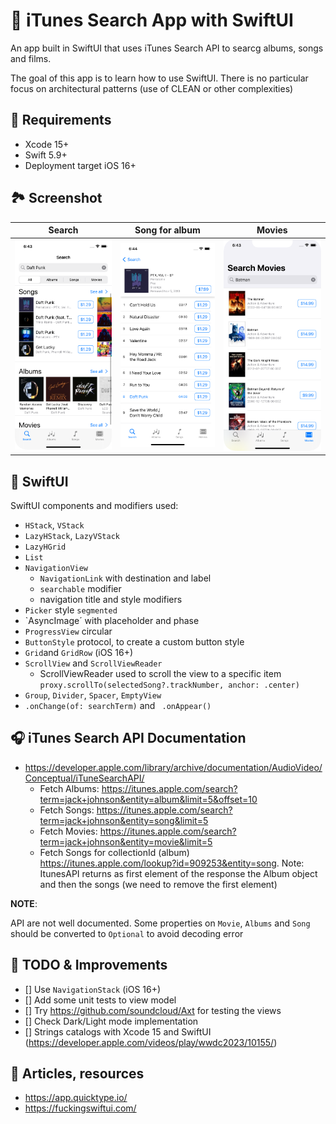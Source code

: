 # 📱 iTunes Search App with SwiftUI

An app built in SwiftUI that uses iTunes Search API to searcg albums, songs and films.

The goal of this app is to learn how to use SwiftUI. There is no particular focus on architectural patterns (use of CLEAN or other complexities)

## 📌 Requirements

+ Xcode 15+
+ Swift 5.9+
+ Deployment target iOS 16+

## 🏞️ Screenshot

| Search  | Song for album | Movies
|---|---|---|
| ![Home](./images/home.png) | ![Songs for album](./images/songForAlbum.png) | ![Data Persistence](./images/movies.png) |

## 🌅 SwiftUI

SwiftUI components and modifiers used:

+ `HStack`, `VStack`
+ `LazyHStack`, `LazyVStack`
+ `LazyHGrid`
+ `List`
+ `NavigationView`
    + `NavigationLink` with destination and label
    + `searchable` modifier
    + navigation title and style modifiers
+ `Picker` style `segmented`
+ `AsyncImage´ with placeholder and phase
+ `ProgressView` circular
+ `ButtonStyle` protocol, to create a custom button style
+ `Grid`and `GridRow` (iOS 16+)
+ `ScrollView` and `ScrollViewReader`
    + ScrollViewReader used to scroll the view to a specific item `proxy.scrollTo(selectedSong?.trackNumber, anchor: .center)`
+ `Group`, `Divider`, `Spacer`, `EmptyView`
+  `.onChange(of: searchTerm)` and ` .onAppear()`

## 🎧 iTunes Search API Documentation

+ https://developer.apple.com/library/archive/documentation/AudioVideo/Conceptual/iTuneSearchAPI/
    + Fetch Albums: https://itunes.apple.com/search?term=jack+johnson&entity=album&limit=5&offset=10
    + Fetch Songs: https://itunes.apple.com/search?term=jack+johnson&entity=song&limit=5
    + Fetch Movies: https://itunes.apple.com/search?term=jack+johnson&entity=movie&limit=5
    + Fetch Songs for collectionId (album) https://itunes.apple.com/lookup?id=909253&entity=song. Note: ItunesAPI returns as first element of the response the Album object and then the songs (we need to remove the first element)
    
    
**NOTE**: 

API are not well documented. Some properties on `Movie`, `Albums` and `Song` should be converted to `Optional` to avoid decoding error


## 🔨 TODO & Improvements

+ [] Use `NavigationStack` (iOS 16+) 
+ [] Add some unit tests to view model
+ [] Try https://github.com/soundcloud/Axt for testing the views
+ [] Check Dark/Light mode implementation
+ [] Strings catalogs with Xcode 15 and SwiftUI (https://developer.apple.com/videos/play/wwdc2023/10155/) 

## 📰 Articles, resources

+ https://app.quicktype.io/
+ https://fuckingswiftui.com/


